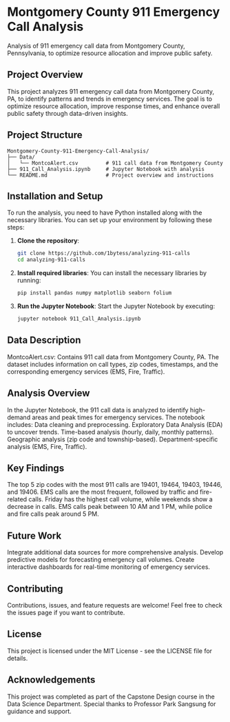 # Montgomery County 911 Emergency Call Analysis
Analysis of 911 emergency call data from Montgomery County, Pennsylvania, to optimize resource allocation and improve public safety.

## Project Overview
This project analyzes 911 emergency call data from Montgomery County, PA, to identify patterns and trends in emergency services. The goal is to optimize resource allocation, improve response times, and enhance overall public safety through data-driven insights.

## Project Structure
```
Montgomery-County-911-Emergency-Call-Analysis/
├── Data/
│   └── MontcoAlert.csv         # 911 call data from Montgomery County
├── 911_Call_Analysis.ipynb     # Jupyter Notebook with analysis
└── README.md                   # Project overview and instructions
```

## Installation and Setup
To run the analysis, you need to have Python installed along with the necessary libraries. You can set up your environment by following these steps:

1. **Clone the repository**:
   ```bash
   git clone https://github.com/1bytess/analyzing-911-calls
   cd analyzing-911-calls
   
2. **Install required libraries**:
You can install the necessary libraries by running:
   ```bash
   pip install pandas numpy matplotlib seaborn folium

3. **Run the Jupyter Notebook**:
Start the Jupyter Notebook by executing:
   ```bash
   jupyter notebook 911_Call_Analysis.ipynb


## Data Description
MontcoAlert.csv: Contains 911 call data from Montgomery County, PA. The dataset includes information on call types, zip codes, timestamps, and the corresponding emergency services (EMS, Fire, Traffic).

## Analysis Overview
In the Jupyter Notebook, the 911 call data is analyzed to identify high-demand areas and peak times for emergency services. The notebook includes:
Data cleaning and preprocessing.
Exploratory Data Analysis (EDA) to uncover trends.
Time-based analysis (hourly, daily, monthly patterns).
Geographic analysis (zip code and township-based).
Department-specific analysis (EMS, Fire, Traffic).

## Key Findings
The top 5 zip codes with the most 911 calls are 19401, 19464, 19403, 19446, and 19406.
EMS calls are the most frequent, followed by traffic and fire-related calls.
Friday has the highest call volume, while weekends show a decrease in calls.
EMS calls peak between 10 AM and 1 PM, while police and fire calls peak around 5 PM.

## Future Work
Integrate additional data sources for more comprehensive analysis.
Develop predictive models for forecasting emergency call volumes.
Create interactive dashboards for real-time monitoring of emergency services.

## Contributing
Contributions, issues, and feature requests are welcome! Feel free to check the issues page if you want to contribute.

## License
This project is licensed under the MIT License - see the LICENSE file for details.

## Acknowledgements
This project was completed as part of the Capstone Design course in the Data Science Department. Special thanks to Professor Park Sangsung for guidance and support.
